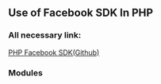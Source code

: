 ## Use of Facebook SDK In PHP  

### All necessary link:   
[PHP Facebook SDK(Github)][php-graph-sdk]


<!-- All necessary link list-->
[php-graph-sdk]: https://github.com/facebookarchive/php-graph-sdk


### Modules
